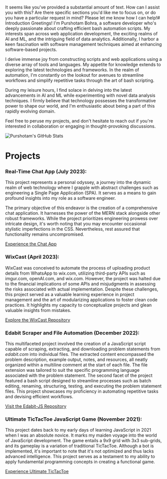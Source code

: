 It seems like you've provided a substantial amount of text. How can I assist you with this? Are there specific sections you'd like me to focus on, or do you have a particular request in mind? Please let me know how I can help!# Introduction
Greetings! I'm Purshotam Bohra, a software developer who's deeply passionate about crafting efficient bash automation scripts. My interests span across web application development, the exciting realms of AI and ML, and the intriguing field of data analytics. Additionally, I harbor a keen fascination with software management techniques aimed at enhancing software-based projects.

I derive immense joy from constructing scripts and web applications using a diverse array of tools and languages. My appetite for knowledge extends to exploring the latest technologies and frameworks. In the realm of automation, I'm constantly on the lookout for avenues to streamline workflows and simplify repetitive tasks through the art of bash scripting.

During my leisure hours, I find solace in delving into the latest advancements in AI and ML while experimenting with novel data analysis techniques. I firmly believe that technology possesses the transformative power to shape our world, and I'm enthusiastic about being a part of this rapidly evolving domain.

Feel free to peruse my projects, and don't hesitate to reach out if you're interested in collaboration or engaging in thought-provoking discussions.

![Purshotam's GitHub Stats](https://github-readme-stats.vercel.app/api?username=pbji&show_icons=true&hide_border=true)

# Projects

### Real-Time Chat App (July 2023):
This project represents a personal odyssey, a journey into the dynamic realm of web technology where I grapple with abstract challenges such as engineering a Single Page Application (SPA). It serves as a means to gain profound insights into my role as a software engineer.

The primary objective of this endeavor is the creation of a comprehensive chat application. It harnesses the power of the MERN stack alongside other robust frameworks. While the project prioritizes engineering prowess over intricate design, it's worth noting that you may encounter occasional stylistic imperfections in the CSS. Nevertheless, rest assured that functionality remains uncompromised.

[Experience the Chat App](https://mauve-seagull-tam.cyclic.app/)

### WixCast (April 2023):
WixCast was conceived to automate the process of uploading product details from WhatsApp to wix.com, utilizing third-party APIs such as imgur.com, openAI.com, and wix.com. However, the project was halted due to the financial implications of some APIs and misjudgments in assessing the risks associated with actual implementation. Despite these challenges, this project served as a valuable learning experience in project management and the art of modularizing applications to foster clean code practices. It highlights my capacity to conceptualize projects and glean valuable insights from mistakes.

[Explore the WixCast Repository](https://github.com/PBJI/WixCast)

### Edabit Scraper and File Automation (December 2022):
This multifaceted project involved the creation of a JavaScript script capable of scraping, extracting, and downloading problem statements from *edabit.com* into individual files. The extracted content encompassed the problem description, example output, notes, and resources, all neatly organized within a multiline comment at the start of each file. The file extension was tailored to suit the specific programming language associated with the problem statement. The second facet of the project featured a bash script designed to streamline processes such as batch editing, renaming, structuring, testing, and executing the problem statement files. This project showcases my proficiency in automating repetitive tasks and devising efficient workflows.

[Visit the Edabit-JS Repository](https://github.com/PBJI/Edabit-JS)

### Ultimate TicTacToe JavaScript Game (November 2021):
This project dates back to my early days of learning JavaScript in 2021 when I was an absolute novice. It marks my maiden voyage into the world of JavaScript development. The game entails a 9x9 grid with 3x3 sub-grids, and its gameplay is a variation of traditional TicTacToe. Although a bot is implemented, it's important to note that it's not optimized and thus lacks advanced intelligence. This project serves as a testament to my ability to apply fundamental programming concepts in creating a functional game.

[Experience Ultimate TicTacToe](https://pbji.github.io/ultimate-tictactoe-js-bot/)
